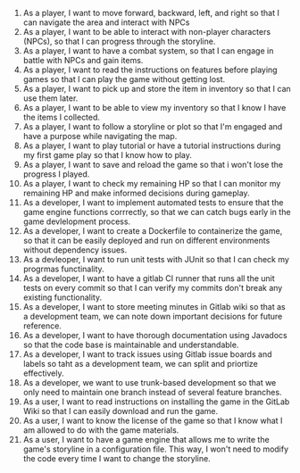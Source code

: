 1. As a player, I want to move forward, backward, left, and right so that I can navigate the area and interact with NPCs
1. As a player, I want to be able to interact with non-player characters (NPCs), so that I can progress through the storyline.
1. As a player, I want to have a combat system, so that I can engage in battle with NPCs and gain items.
1. As a player, I want to read the instructions on features before playing games so that I can play the game without getting lost.
1. As a player, I want to pick up and store the item in inventory so that I can use them later.
1. As a player, I want to be able to view my inventory so that I know I have the items I collected.
1. As a player, I want to follow a storyline or plot so that I'm engaged and have a purpose while navigating the map.
1. As a player, I want to play tutorial or have a tutorial instructions during my first game play so that I know how to play.
1. As a player, I want to save and reload the game so that i won't lose the progress I played.
1. As a player, I want to check my remaining HP so that I can monitor my remaining HP and make informed decisions during gameplay.
1. As a developer, I want to implement automated tests to ensure that the game engine functions corrrectly, so that we can catch bugs early in the game devlelopment process. 
1. As a developer, I want to create a Dockerfile to containerize the game, so that it can be easily deployed and run on different environments without dependency issues.
1. As a devleoper, I want to run unit tests with JUnit so that I can check my progrmas functinality.
1. As a developer, I want to have a gitlab CI runner that runs all the unit tests on every commit so that I can verify my commits don't break any existing functionality.
1. As a developer, I want to store meeting minutes in Gitlab wiki so that as a development team, we can note down important decisions for future reference.
1. As a developer, I want to have thorough documentation using Javadocs so that the code base is maintainable and understandable.
1. As a developer, I want to track issues using Gitlab issue boards and labels so taht as a development team, we can split and priortize effectively.
1. As a developer, we want to use trunk-based development so that we only need to maintain one branch instead of several feature branches.
1. As a user, I want to read instructions on installing the game in the GitLab Wiki so that I can easily download and run the game.
1. As a user, I want to know the license of the game so that I know what I am allowed to do with the game materials.
1. As a user, I want to have a game engine that allows me to write the game's storyline in a configuration file. This way, I won't need to modify the code every time I want to change the storyline.
